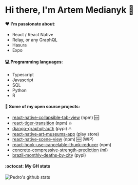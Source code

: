 # Hi there, I'm Artem Medianyk 👋
 
#### :heart: I'm passionate about:

- React / React Native
- Relay, or any GraphQL
- Hasura
- Expo

<!--
#### :ok_hand: My projects include:

- Good documentation
- CI/CD
-->

#### :computer: Programming languages:

- Typescript
- Javascript
- SQL
- Python
- R

#### :rocket:  Some of my open source projects:

- [react-native-collapsible-tab-view](https://github.com/PedroBern/react-native-collapsible-tab-view) (npm) :new:
- [react-tiger-transition](https://pedrobern.github.io/react-tiger-transition/) (npm) :fire:
- [django-graphql-auth](https://django-graphql-auth.readthedocs.io/en/latest/) (pypi) :fire:
- [react-native-art-museums-app](https://github.com/PedroBern/react-native-art-museums-app) (play store)
- [react-native-scene-view](https://github.com/PedroBern/react-native-scene-view) (npm) :new: (WIP)
- [react-hook-use-cancelable-thunk-reducer](https://github.com/PedroBern/react-hook-use-cancelable-thunk-reducer) (npm)
- [concrete-compressive-strength-prediction](https://github.com/PedroBern/concrete-compressive-strength-prediction) (ml)
- [brazil-monthly-deaths-by-city](https://github.com/PedroBern/brazil-monthly-deaths-by-city) (pypi)


#### :octocat: My GH stats

![Pedro's github stats](https://github-readme-stats.vercel.app/api?username=pedrobern&count_private=true&show_icons=true) 

<!--
**PedroBern/pedrobern** is a ✨ _special_ ✨ repository because its `README.md` (this file) appears on your GitHub profile.

Here are some ideas to get you started:

- 🔭 I’m currently working on ...
- 🌱 I’m currently learning ...
- 👯 I’m looking to collaborate on ...
- 🤔 I’m looking for help with ...
- 💬 Ask me about ...
- 📫 How to reach me: ...
- 😄 Pronouns: ...
- ⚡ Fun fact: ...
-->
